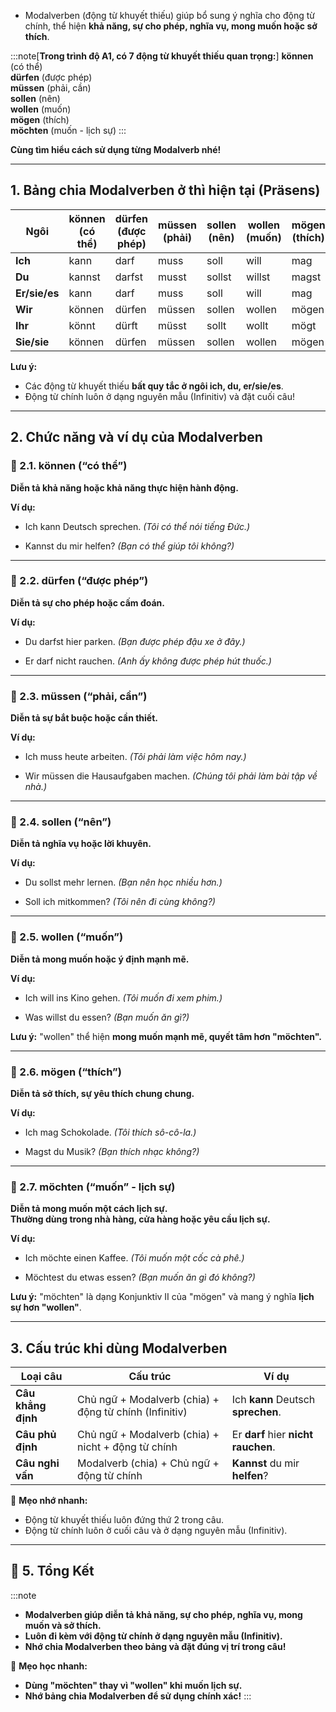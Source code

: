 
 - Modalverben (động từ khuyết thiếu) giúp bổ sung ý nghĩa cho động từ chính, thể hiện **khả năng, sự cho phép, nghĩa vụ, mong muốn hoặc sở thích**.

:::note[**Trong trình độ A1, có 7 động từ khuyết thiếu quan trọng:**]
 **können** (có thể)  
 **dürfen** (được phép)  
 **müssen** (phải, cần)  
 **sollen** (nên)  
 **wollen** (muốn)  
 **mögen** (thích)  
 **möchten** (muốn - lịch sự)
:::

**Cùng tìm hiểu cách sử dụng từng Modalverb nhé!**

---

## **1. Bảng chia Modalverben ở thì hiện tại (Präsens)**

|**Ngôi**|**können** (có thể)|**dürfen** (được phép)|**müssen** (phải)|**sollen** (nên)|**wollen** (muốn)|**mögen** (thích)|**möchten** (muốn - lịch sự)|
|---|---|---|---|---|---|---|---|
|**Ich**|kann|darf|muss|soll|will|mag|möchte|
|**Du**|kannst|darfst|musst|sollst|willst|magst|möchtest|
|**Er/sie/es**|kann|darf|muss|soll|will|mag|möchte|
|**Wir**|können|dürfen|müssen|sollen|wollen|mögen|möchten|
|**Ihr**|könnt|dürft|müsst|sollt|wollt|mögt|möchtet|
|**Sie/sie**|können|dürfen|müssen|sollen|wollen|mögen|möchten|

**Lưu ý:**

- Các động từ khuyết thiếu **bất quy tắc ở ngôi ich, du, er/sie/es**.
- Động từ chính luôn ở dạng nguyên mẫu (Infinitiv) và đặt cuối câu!

---

## **2. Chức năng và ví dụ của Modalverben**

### **🔹 2.1. können (“có thể”)**

  **Diễn tả khả năng hoặc khả năng thực hiện hành động.**

**Ví dụ:**

- Ich kann Deutsch sprechen. 
	_(Tôi có thể nói tiếng Đức.)_

- Kannst du mir helfen? 
	_(Bạn có thể giúp tôi không?)_

---

### **🔹 2.2. dürfen (“được phép”)**

  **Diễn tả sự cho phép hoặc cấm đoán.**

**Ví dụ:**

- Du darfst hier parken. 
	_(Bạn được phép đậu xe ở đây.)_

- Er darf nicht rauchen. 
	_(Anh ấy không được phép hút thuốc.)_

---

### **🔹 2.3. müssen (“phải, cần”)**

  **Diễn tả sự bắt buộc hoặc cần thiết.**

**Ví dụ:**

- Ich muss heute arbeiten. 
	_(Tôi phải làm việc hôm nay.)_

- Wir müssen die Hausaufgaben machen. 
	_(Chúng tôi phải làm bài tập về nhà.)_

---

### **🔹 2.4. sollen (“nên”)**

  **Diễn tả nghĩa vụ hoặc lời khuyên.**

**Ví dụ:**

- Du sollst mehr lernen. 
	_(Bạn nên học nhiều hơn.)_

- Soll ich mitkommen? 
	_(Tôi nên đi cùng không?)_

---

### **🔹 2.5. wollen (“muốn”)**

  **Diễn tả mong muốn hoặc ý định mạnh mẽ.**

**Ví dụ:**

- Ich will ins Kino gehen. 
	_(Tôi muốn đi xem phim.)_

- Was willst du essen? 
	_(Bạn muốn ăn gì?)_

**Lưu ý:** "wollen" thể hiện **mong muốn mạnh mẽ, quyết tâm hơn "möchten".**

---

### **🔹 2.6. mögen (“thích”)**

  **Diễn tả sở thích, sự yêu thích chung chung.**

**Ví dụ:**

- Ich mag Schokolade. 
	_(Tôi thích sô-cô-la.)_

- Magst du Musik? 
	_(Bạn thích nhạc không?)_

---

### **🔹 2.7. möchten (“muốn” - lịch sự)**

  **Diễn tả mong muốn một cách lịch sự.**  
  **Thường dùng trong nhà hàng, cửa hàng hoặc yêu cầu lịch sự.**

**Ví dụ:**

- Ich möchte einen Kaffee. 
	_(Tôi muốn một cốc cà phê.)_

- Möchtest du etwas essen? 
	_(Bạn muốn ăn gì đó không?)_

**Lưu ý:** "möchten" là dạng Konjunktiv II của "mögen" và mang ý nghĩa **lịch sự hơn "wollen"**.

---

## **3. Cấu trúc khi dùng Modalverben**

|**Loại câu**|**Cấu trúc**|**Ví dụ**|
|---|---|---|
|**Câu khẳng định**|Chủ ngữ + Modalverb (chia) + động từ chính (Infinitiv)|Ich **kann** Deutsch **sprechen**.|
|**Câu phủ định**|Chủ ngữ + Modalverb (chia) + nicht + động từ chính|Er **darf** hier **nicht rauchen**.|
|**Câu nghi vấn**|Modalverb (chia) + Chủ ngữ + động từ chính|**Kannst** du mir **helfen**?|

📌 **Mẹo nhớ nhanh:**

- Động từ khuyết thiếu luôn đứng thứ 2 trong câu.
- Động từ chính luôn ở cuối câu và ở dạng nguyên mẫu (Infinitiv).

---
## **🎯 5. Tổng Kết**

:::note
  - **Modalverben giúp diễn tả khả năng, sự cho phép, nghĩa vụ, mong muốn và sở thích.**  
  - **Luôn đi kèm với động từ chính ở dạng nguyên mẫu (Infinitiv).**  
  - **Nhớ chia Modalverben theo bảng và đặt đúng vị trí trong câu!**

📌 **Mẹo học nhanh:**

- **Dùng "möchten" thay vì "wollen" khi muốn lịch sự.**
- **Nhớ bảng chia Modalverben để sử dụng chính xác!**
:::